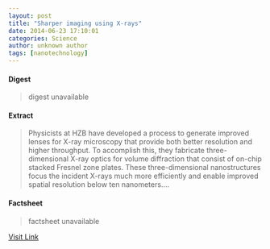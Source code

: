 ```yaml
---
layout: post
title: "Sharper imaging using X-rays"
date: 2014-06-23 17:10:01
categories: Science
author: unknown author
tags: [nanotechnology]
---
```



#### Digest
>digest unavailable

#### Extract
>Physicists at HZB have developed a process to generate improved lenses for X-ray microscopy that provide both better resolution and higher throughput. To accomplish this, they fabricate three-dimensional X-ray optics for volume diffraction that consist of on-chip stacked Fresnel zone plates. These three-dimensional nanostructures focus the incident X-rays much more efficiently and enable improved spatial resolution below ten nanometers....

#### Factsheet
>factsheet unavailable

[Visit Link](http://phys.org/news322746196.html)


